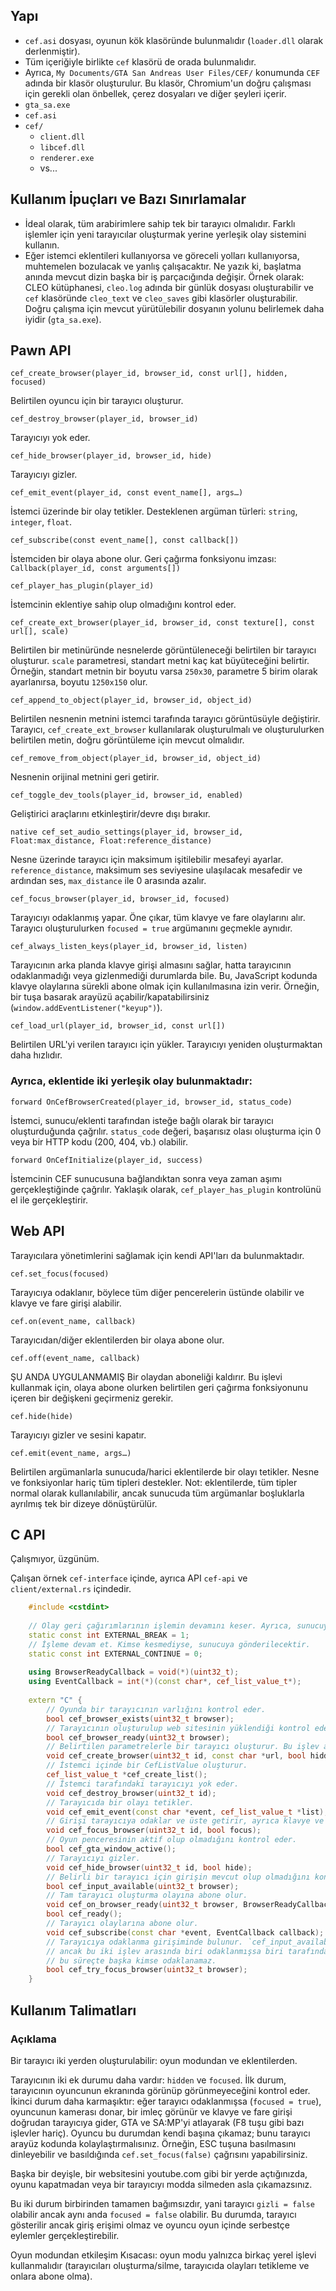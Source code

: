 ## Yapı
- `cef.asi` dosyası, oyunun kök klasöründe bulunmalıdır (`loader.dll` olarak derlenmiştir).
- Tüm içeriğiyle birlikte `cef` klasörü de orada bulunmalıdır.
- Ayrıca, `My Documents/GTA San Andreas User Files/CEF/` konumunda `CEF` adında bir klasör oluşturulur. Bu klasör, Chromium'un doğru çalışması için gerekli olan önbellek, çerez dosyaları ve diğer şeyleri içerir.
- `gta_sa.exe`
- `cef.asi`
- `cef/`
    - `client.dll`
    - `libcef.dll`
    - `renderer.exe`
    - vs...

## Kullanım İpuçları ve Bazı Sınırlamalar
- İdeal olarak, tüm arabirimlere sahip tek bir tarayıcı olmalıdır. Farklı işlemler için yeni tarayıcılar oluşturmak yerine yerleşik olay sistemini kullanın.
- Eğer istemci eklentileri kullanıyorsa ve göreceli yolları kullanıyorsa, muhtemelen bozulacak ve yanlış çalışacaktır. Ne yazık ki, başlatma anında mevcut dizin başka bir iş parçacığında değişir. Örnek olarak: CLEO kütüphanesi, `cleo.log` adında bir günlük dosyası oluşturabilir ve `cef` klasöründe `cleo_text` ve `cleo_saves` gibi klasörler oluşturabilir. Doğru çalışma için mevcut yürütülebilir dosyanın yolunu belirlemek daha iyidir (`gta_sa.exe`).

## Pawn API

`cef_create_browser(player_id, browser_id, const url[], hidden, focused)`

Belirtilen oyuncu için bir tarayıcı oluşturur.

`cef_destroy_browser(player_id, browser_id)`

Tarayıcıyı yok eder.

`cef_hide_browser(player_id, browser_id, hide)`

Tarayıcıyı gizler.

`cef_emit_event(player_id, const event_name[], args…)`

İstemci üzerinde bir olay tetikler. Desteklenen argüman türleri: `string`, `integer`, `float`.

`cef_subscribe(const event_name[], const callback[])`

İstemciden bir olaya abone olur. Geri çağırma fonksiyonu imzası: `Callback(player_id, const arguments[])`

`cef_player_has_plugin(player_id)`

İstemcinin eklentiye sahip olup olmadığını kontrol eder.

`cef_create_ext_browser(player_id, browser_id, const texture[], const url[], scale)`

Belirtilen bir metinüründe nesnelerde görüntüleneceği belirtilen bir tarayıcı oluşturur. `scale` parametresi, standart metni kaç kat büyüteceğini belirtir. Örneğin, standart metnin bir boyutu varsa `250x30`, parametre 5 birim olarak ayarlanırsa, boyutu `1250x150` olur.

`cef_append_to_object(player_id, browser_id, object_id)`

Belirtilen nesnenin metnini istemci tarafında tarayıcı görüntüsüyle değiştirir. Tarayıcı, `cef_create_ext_browser` kullanılarak oluşturulmalı ve oluşturulurken belirtilen metin, doğru görüntüleme için mevcut olmalıdır.

`cef_remove_from_object(player_id, browser_id, object_id)`

Nesnenin orijinal metnini geri getirir.

`cef_toggle_dev_tools(player_id, browser_id, enabled)`

Geliştirici araçlarını etkinleştirir/devre dışı bırakır.

`native cef_set_audio_settings(player_id, browser_id, Float:max_distance, Float:reference_distance)`

Nesne üzerinde tarayıcı için maksimum işitilebilir mesafeyi ayarlar. `reference_distance`, maksimum ses seviyesine ulaşılacak mesafedir ve ardından ses, `max_distance` ile 0 arasında azalır.

`cef_focus_browser(player_id, browser_id, focused)`

Tarayıcıyı odaklanmış yapar. Öne çıkar, tüm klavye ve fare olaylarını alır. Tarayıcı oluşturulurken `focused = true` argümanını geçmekle aynıdır.

`cef_always_listen_keys(player_id, browser_id, listen)`

Tarayıcının arka planda klavye girişi almasını sağlar, hatta tarayıcının odaklanmadığı veya gizlenmediği durumlarda bile. Bu, JavaScript kodunda klavye olaylarına sürekli abone olmak için kullanılmasına izin verir. Örneğin, bir tuşa basarak arayüzü açabilir/kapatabilirsiniz (`window.addEventListener("keyup")`).

`cef_load_url(player_id, browser_id, const url[])`

Belirtilen URL'yi verilen tarayıcı için yükler. Tarayıcıyı yeniden oluşturmaktan daha hızlıdır.

### Ayrıca, eklentide iki yerleşik olay bulunmaktadır:

`forward OnCefBrowserCreated(player_id, browser_id, status_code)`

İstemci, sunucu/eklenti tarafından isteğe bağlı olarak bir tarayıcı oluşturduğunda çağrılır. `status_code` değeri, başarısız olası oluşturma için 0 veya bir HTTP kodu (200, 404, vb.) olabilir.

`forward OnCefInitialize(player_id, success)`

İstemcinin CEF sunucusuna bağlandıktan sonra veya zaman aşımı gerçekleştiğinde çağrılır. Yaklaşık olarak, `cef_player_has_plugin` kontrolünü el ile gerçekleştirir.

## Web API

Tarayıcılara yönetimlerini sağlamak için kendi API'ları da bulunmaktadır.

`cef.set_focus(focused)`

Tarayıcıya odaklanır, böylece tüm diğer pencerelerin üstünde olabilir ve klavye ve fare girişi alabilir.

`cef.on(event_name, callback)`

Tarayıcıdan/diğer eklentilerden bir olaya abone olur.

`cef.off(event_name, callback)`

ŞU ANDA UYGULANMAMIŞ
Bir olaydan aboneliği kaldırır. Bu işlevi kullanmak için, olaya abone olurken belirtilen geri çağırma fonksiyonunu içeren bir değişkeni geçirmeniz gerekir.

`cef.hide(hide)`

Tarayıcıyı gizler ve sesini kapatır.

`cef.emit(event_name, args…)`

Belirtilen argümanlarla sunucuda/harici eklentilerde bir olayı tetikler. Nesne ve fonksiyonlar hariç tüm tipleri destekler. Not: eklentilerde, tüm tipler normal olarak kullanılabilir, ancak sunucuda tüm argümanlar boşluklarla ayrılmış tek bir dizeye dönüştürülür.

## C API

Çalışmıyor, üzgünüm.

Çalışan örnek `cef-interface` içinde, ayrıca API `cef-api` ve `client/external.rs` içindedir.

```C++
    #include <cstdint>
    
    // Olay geri çağırımlarının işlemin devamını keser. Ayrıca, sunucuya gönderilmez.
    static const int EXTERNAL_BREAK = 1;
    // İşleme devam et. Kimse kesmediyse, sunucuya gönderilecektir.
    static const int EXTERNAL_CONTINUE = 0;
    
    using BrowserReadyCallback = void(*)(uint32_t);
    using EventCallback = int(*)(const char*, cef_list_value_t*);
    
    extern "C" {
        // Oyunda bir tarayıcının varlığını kontrol eder.
        bool cef_browser_exists(uint32_t browser);
        // Tarayıcının oluşturulup web sitesinin yüklendiği kontrol eder.
        bool cef_browser_ready(uint32_t browser);
        // Belirtilen parametrelerle bir tarayıcı oluşturur. Bu işlev asenkroniktir, tarayıcı hemen oluşturulmaz.
        void cef_create_browser(uint32_t id, const char *url, bool hidden, bool focused);
        // İstemci içinde bir CefListValue oluşturur.
        cef_list_value_t *cef_create_list();
        // İstemci tarafındaki tarayıcıyı yok eder.
        void cef_destroy_browser(uint32_t id);
        // Tarayıcıda bir olayı tetikler.
        void cef_emit_event(const char *event, cef_list_value_t *list);
        // Girişi tarayıcıya odaklar ve üste getirir, ayrıca klavye ve fare girişi alır.
        void cef_focus_browser(uint32_t id, bool focus);
        // Oyun penceresinin aktif olup olmadığını kontrol eder.
        bool cef_gta_window_active();
        // Tarayıcıyı gizler.
        void cef_hide_browser(uint32_t id, bool hide);
        // Belirli bir tarayıcı için girişin mevcut olup olmadığını kontrol eder.
        bool cef_input_available(uint32_t browser);
        // Tam tarayıcı oluşturma olayına abone olur.
        void cef_on_browser_ready(uint32_t browser, BrowserReadyCallback callback);
        bool cef_ready();
        // Tarayıcı olaylarına abone olur.
        void cef_subscribe(const char *event, EventCallback callback);
        // Tarayıcıya odaklanma girişiminde bulunur. `cef_input_available` + `cef_focus_browser` çiftine benzer,
        // ancak bu iki işlev arasında biri odaklanmışsa biri tarafından alınabilir. Bu işlev atomiktir, böylece kontrol edip hemen odaklanabilir,
        // bu süreçte başka kimse odaklanamaz.
        bool cef_try_focus_browser(uint32_t browser);
    }
```

## Kullanım Talimatları

### Açıklama
Bir tarayıcı iki yerden oluşturulabilir: oyun modundan ve eklentilerden.

Tarayıcının iki ek durumu daha vardır: `hidden` ve `focused`. İlk durum, tarayıcının oyuncunun ekranında görünüp görünmeyeceğini kontrol eder. İkinci durum daha karmaşıktır: eğer tarayıcı odaklanmışsa (`focused = true`), oyuncunun kamerası donar, bir imleç görünür ve klavye ve fare girişi doğrudan tarayıcıya gider, GTA ve SA:MP'yi atlayarak (F8 tuşu gibi bazı işlevler hariç). Oyuncu bu durumdan kendi başına çıkamaz; bunu tarayıcı arayüz kodunda kolaylaştırmalısınız. Örneğin, ESC tuşuna basılmasını dinleyebilir ve basıldığında `cef.set_focus(false)` çağrısını yapabilirsiniz.

Başka bir deyişle, bir websitesini youtube.com gibi bir yerde açtığınızda, oyunu kapatmadan veya bir tarayıcıyı modda silmeden asla çıkamazsınız.

Bu iki durum birbirinden tamamen bağımsızdır, yani tarayıcı `gizli = false` olabilir ancak aynı anda `focused = false` olabilir. Bu durumda, tarayıcı gösterilir ancak giriş erişimi olmaz ve oyuncu oyun içinde serbestçe eylemler gerçekleştirebilir.

Oyun modundan etkileşim
Kısacası: oyun modu yalnızca birkaç yerel işlevi kullanmalıdır (tarayıcıları oluşturma/silme, tarayıcıda olayları tetikleme ve onlara abone olma).
